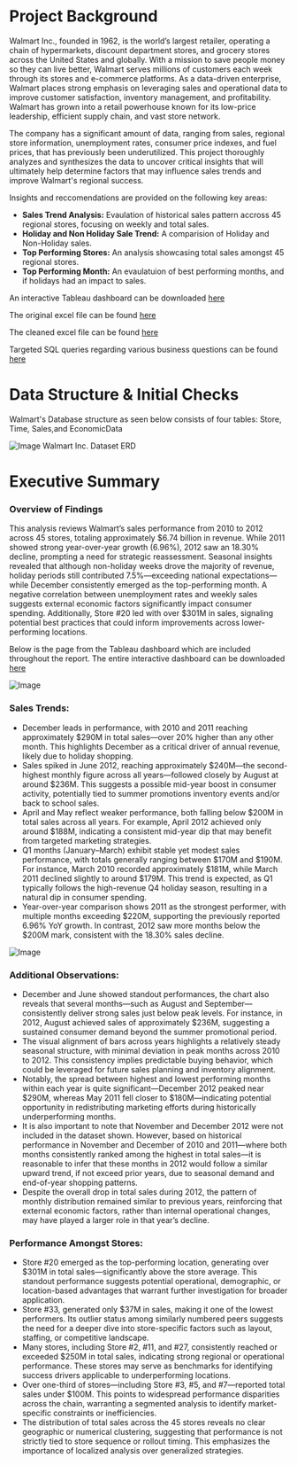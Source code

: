 # Project Background
Walmart Inc., founded in 1962, is the world’s largest retailer, operating a chain of hypermarkets, discount department stores, and grocery stores across the United States and globally. With a mission to save people money so they can live better, Walmart serves millions of customers each week through its stores and e-commerce platforms. As a data-driven enterprise, Walmart places strong emphasis on leveraging sales and operational data to improve customer satisfaction, inventory management, and profitability. Walmart has grown into a retail powerhouse known for its low-price leadership, efficient supply chain, and vast store network. 

The company has a significant amount of data, ranging from sales, regional store information, unemployment rates, consumer price indexes, and fuel prices, that has previously been underutilized. This project thoroughly analyzes and synthesizes the data to uncover critical insights that will ultimately help determine factors that may influence sales trends and improve Walmart's regional success. 

Insights and reccomendations are provided on the following key areas: 
- **Sales Trend Analysis:**  Evaulation of historical sales pattern accross 45 regional stores, focusing on weekly and total sales.
- **Holiday and Non Holiday Sale Trend:** A comparision of Holiday and Non-Holiday sales.
- **Top Performing Stores:** An analysis showcasing total sales amongst 45 regional stores.
- **Top Performing Month:** An evaulatuion of best performing months, and if holidays had an impact to sales. 

An interactive Tableau dashboard can be downloaded [here](https://public.tableau.com/shared/KXMBGGMHZ?:display_count=n&:origin=viz_share_link)

The original excel file can be found [here](https://www.kaggle.com/datasets/mikhail1681/walmart-sales/data)

The cleaned excel file can be found [here](https://github.com/DanielZ08/WalmartSalesAnalysis/blob/main/Walmart_Sales.xlsx)

Targeted SQL queries regarding various business questions can be found [here](https://github.com/DanielZ08/WalmartSalesAnalysis/blob/main/SQLWalmart.sql)

# Data Structure & Initial Checks 
Walmart's Database structure as seen below consists of four tables: Store, Time, Sales,and EconomicData 

![Image](https://github.com/user-attachments/assets/75233d92-97ce-4be0-81e1-41c13881ddeb)
Walmart Inc. Dataset ERD

# Executive Summary

### Overview of Findings
This analysis reviews Walmart’s sales performance from 2010 to 2012 across 45 stores, totaling approximately $6.74 billion in revenue. While 2011 showed strong year-over-year growth (6.96%), 2012 saw an 18.30% decline, prompting a need for strategic reassessment. Seasonal insights revealed that although non-holiday weeks drove the majority of revenue, holiday periods still contributed 7.5%—exceeding national expectations—while December consistently emerged as the top-performing month. A negative correlation between unemployment rates and weekly sales suggests external economic factors significantly impact consumer spending. Additionally, Store #20 led with over $301M in sales, signaling potential best practices that could inform improvements across lower-performing locations.

Below is the page from the Tableau dashboard which are included throughout the report. The entire interactive dashboard can be downloaded [here](https://public.tableau.com/shared/KXMBGGMHZ?:display_count=n&:origin=viz_share_link)

![Image](https://github.com/user-attachments/assets/71815d95-6d4d-44c0-a1f1-1970eb8e5fbe)

### Sales Trends:
- December leads in performance, with 2010 and 2011 reaching approximately $290M in total sales—over 20% higher than any other month. This highlights December as a critical driver of annual revenue, likely due to holiday shopping.
- Sales spiked in June 2012, reaching approximately $240M—the second-highest monthly figure across all years—followed closely by August at around $236M. This suggests a possible mid-year boost in consumer activity, potentially tied to summer promotions inventory events and/or back to school sales.
- April and May reflect weaker performance, both falling below $200M in total sales across all years. For example, April 2012 achieved only around $188M, indicating a consistent mid-year dip that may benefit from targeted marketing strategies.
- Q1 months (January–March) exhibit stable yet modest sales performance, with totals generally ranging between $170M and $190M. For instance, March 2010 recorded approximately $181M, while March 2011 declined slightly to around $179M. This trend is expected, as Q1 typically follows the high-revenue Q4 holiday season, resulting in a natural dip in consumer spending.
- Year-over-year comparison shows 2011 as the strongest performer, with multiple months exceeding $220M, supporting the previously reported 6.96% YoY growth. In contrast, 2012 saw more months below the $200M mark, consistent with the 18.30% sales decline.

![Image](https://github.com/user-attachments/assets/c1ce7d3d-38c8-44a7-9c65-514acdf2dda2)

### Additional Observations:
- December and June showed standout performances, the chart also reveals that several months—such as August and September—consistently deliver strong sales just below peak levels. For instance, in 2012, August achieved sales of approximately $236M, suggesting a sustained consumer demand beyond the summer promotional period.
- The visual alignment of bars across years highlights a relatively steady seasonal structure, with minimal deviation in peak months across 2010 to 2012. This consistency implies predictable buying behavior, which could be leveraged for future sales planning and inventory alignment.
- Notably, the spread between highest and lowest performing months within each year is quite significant—December 2012 peaked near $290M, whereas May 2011 fell closer to $180M—indicating potential opportunity in redistributing marketing efforts during historically underperforming months.
- It is also important to note that November and December 2012 were not included in the dataset shown. However, based on historical performance in November and December of 2010 and 2011—where both months consistently ranked among the highest in total sales—it is reasonable to infer that these months in 2012 would follow a similar upward trend, if not exceed prior years, due to seasonal demand and end-of-year shopping patterns.
- Despite the overall drop in total sales during 2012, the pattern of monthly distribution remained similar to previous years, reinforcing that external economic factors, rather than internal operational changes, may have played a larger role in that year’s decline.

### Performance Amongst Stores:
- Store #20 emerged as the top-performing location, generating over $301M in total sales—significantly above the store average. This standout performance suggests potential operational, demographic, or location-based advantages that warrant further investigation for broader application.
- Store #33, generated only $37M in sales, making it one of the lowest performers. Its outlier status among similarly numbered peers suggests the need for a deeper dive into store-specific factors such as layout, staffing, or competitive landscape.
- Many stores, including Store #2, #11, and #27, consistently reached or exceeded $250M in total sales, indicating strong regional or operational performance. These stores may serve as benchmarks for identifying success drivers applicable to underperforming locations.
- Over one-third of stores—including Store #3, #5, and #7—reported total sales under $100M. This points to widespread performance disparities across the chain, warranting a segmented analysis to identify market-specific constraints or inefficiencies.
- The distribution of total sales across the 45 stores reveals no clear geographic or numerical clustering, suggesting that performance is not strictly tied to store sequence or rollout timing. This emphasizes the importance of localized analysis over generalized strategies.
  

  

